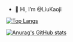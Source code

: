 - 👋 Hi, I’m @LiuKaoji

[![Top Langs](https://github-readme-stats.vercel.app/api/top-langs/?username=LiuKaoji&show_icons=true&theme=highcontrast&hide=C)](https://github.com/anuraghazra/github-readme-stats)

[![Anurag's GitHub stats](https://github-readme-stats.vercel.app/api?username=LiuKaoji&hide=prs,issues,contribs&include_all_commits=true&show_icons=true&theme=highcontrast&hide=python&layout=compact)](https://github.com/anuraghazra/github-readme-stats)


<!---
LiuKaoji/LiuKaoji is a ✨ special ✨ repository because its `README.md` (this file) appears on your GitHub profile.
You can click the Preview link to take a look at your changes.
--->
